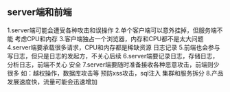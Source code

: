 ## server端和前端
1.server端可能会遭受各种攻击和误操作
2.单个客户端可以意外挂掉，但服务端不能
考虑CPU和内存
3.客户端独占一个浏览器，内存和CPU都不是太大问题
4.server端要承载很多请求，CPU和内存都是稀缺资源
日志记录
5.前端也会参与写日志，但只是日志的发起方，不关心后续
6.server端要记录日志，存储日志，分析日志，前端不关心
安全
7.server端要随时准备接收各种恶意攻击，前端则少很多
如：越权操作，数据库攻击等 预防xss攻击，sql注入
集群和服务拆分
8.产品发展速度快，流量可能会迅速增加